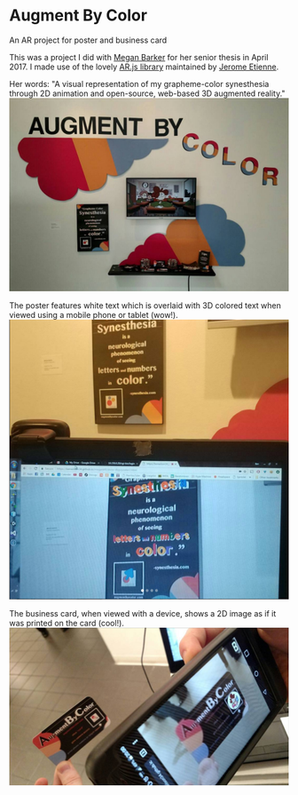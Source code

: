 # Augment By Color
An AR project for poster and business card

This was a project I did with [Megan Barker](www.meganbarkerart.com) for her senior thesis in April 2017. I made use of the lovely [AR.js library](https://github.com/jeromeetienne/AR.js) maintained by [Jerome Etienne](https://github.com/jeromeetienne).

Her words:
"A visual representation of my grapheme-color synesthesia through 2D animation and open-source, web-based 3D augmented reality."
![alt text](https://github.com/benwilson34/augment-by-color/blob/master/abc-01.png "Augment By Color display")

The poster features white text which is overlaid with 3D colored text when viewed using a mobile phone or tablet (wow!). 
![alt text](https://github.com/benwilson34/augment-by-color/blob/master/abc-02.png "Augment By Color poster")

The business card, when viewed with a device, shows a 2D image as if it was printed on the card (cool!).
![alt text](https://github.com/benwilson34/augment-by-color/blob/master/abc-03.png "Augment By Color card")
